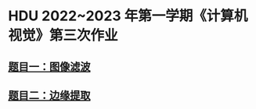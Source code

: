 # HDU 2022~2023 年第一学期《计算机视觉》第三次作业

## [题目一：图像滤波](./task1/readme.md)

## [题目二：边缘提取](./task2/readme.md)
